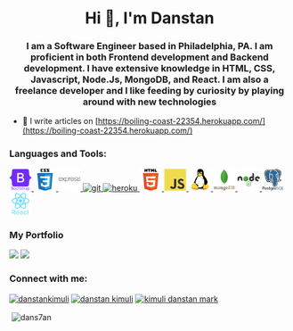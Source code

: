 
<!--
**Dans7an/Dans7an** is a ✨ _special_ ✨ repository because its `README.md` (this file) appears on your GitHub profile. -->
<h1 align="center">Hi 👋, I'm Danstan</h1>
<h3 align="center">I am a Software Engineer based in Philadelphia, PA. I am proficient in both Frontend development and Backend development. I have extensive knowledge in HTML, CSS, Javascript, Node.Js, MongoDB, and React. I am also a freelance developer and I like feeding by curiosity by playing around with new technologies</h3>

- 📝 I write articles on [https://boiling-coast-22354.herokuapp.com/](https://boiling-coast-22354.herokuapp.com/)

<h3 align="left">Languages and Tools:</h3>
<p align="left"> <a href="https://getbootstrap.com" target="_blank"> <img src="https://raw.githubusercontent.com/devicons/devicon/master/icons/bootstrap/bootstrap-plain-wordmark.svg" alt="bootstrap" width="40" height="40"/> </a> <a href="https://www.w3schools.com/css/" target="_blank"> <img src="https://raw.githubusercontent.com/devicons/devicon/master/icons/css3/css3-original-wordmark.svg" alt="css3" width="40" height="40"/> </a> <a href="https://expressjs.com" target="_blank"> <img src="https://raw.githubusercontent.com/devicons/devicon/master/icons/express/express-original-wordmark.svg" alt="express" width="40" height="40"/> </a> <a href="https://git-scm.com/" target="_blank"> <img src="https://www.vectorlogo.zone/logos/git-scm/git-scm-icon.svg" alt="git" width="40" height="40"/> </a> <a href="https://heroku.com" target="_blank"> <img src="https://www.vectorlogo.zone/logos/heroku/heroku-icon.svg" alt="heroku" width="40" height="40"/> </a> <a href="https://www.w3.org/html/" target="_blank"> <img src="https://raw.githubusercontent.com/devicons/devicon/master/icons/html5/html5-original-wordmark.svg" alt="html5" width="40" height="40"/> </a> <a href="https://developer.mozilla.org/en-US/docs/Web/JavaScript" target="_blank"> <img src="https://raw.githubusercontent.com/devicons/devicon/master/icons/javascript/javascript-original.svg" alt="javascript" width="40" height="40"/> </a> <a href="https://www.linux.org/" target="_blank"> <img src="https://raw.githubusercontent.com/devicons/devicon/master/icons/linux/linux-original.svg" alt="linux" width="40" height="40"/> </a> <a href="https://www.mongodb.com/" target="_blank"> <img src="https://raw.githubusercontent.com/devicons/devicon/master/icons/mongodb/mongodb-original-wordmark.svg" alt="mongodb" width="40" height="40"/> </a> <a href="https://nodejs.org" target="_blank"> <img src="https://raw.githubusercontent.com/devicons/devicon/master/icons/nodejs/nodejs-original-wordmark.svg" alt="nodejs" width="40" height="40"/> </a> <a href="https://www.postgresql.org" target="_blank"> <img src="https://raw.githubusercontent.com/devicons/devicon/master/icons/postgresql/postgresql-original-wordmark.svg" alt="postgresql" width="40" height="40"/> </a> <a href="https://reactjs.org/" target="_blank"> <img src="https://raw.githubusercontent.com/devicons/devicon/master/icons/react/react-original-wordmark.svg" alt="react" width="40" height="40"/> </a> </p>

<h3>My Portfolio</h3>
<img src="demo.gif">
<img src="demo2.gif">
<h3 align="left">Connect with me:</h3>
<p align="left">
<a href="https://twitter.com/danstankimuli" target="blank"><img align="center" src="https://cdn.jsdelivr.net/npm/simple-icons@3.0.1/icons/twitter.svg" alt="danstankimuli" height="30" width="40" /></a>
<a href="https://linkedin.com/in/danstan kimuli" target="blank"><img align="center" src="https://cdn.jsdelivr.net/npm/simple-icons@3.0.1/icons/linkedin.svg" alt="danstan kimuli" height="30" width="40" /></a>
<a href="https://fb.com/kimuli danstan mark" target="blank"><img align="center" src="https://cdn.jsdelivr.net/npm/simple-icons@3.0.1/icons/facebook.svg" alt="kimuli danstan mark" height="30" width="40" /></a>
</p>
<p>&nbsp;<img align="center" src="https://github-readme-stats.vercel.app/api?username=dans7an&show_icons=true&locale=en" alt="dans7an" /></p>
